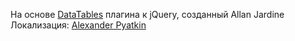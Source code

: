 На основе [DataTables](https://datatables.net/) плагина к jQuery, созданный Allan Jardine        
Локализация: [Alexander Pyatkin](https://github.com/DataTables/Plugins/blob/master/i18n/Russian.lang)